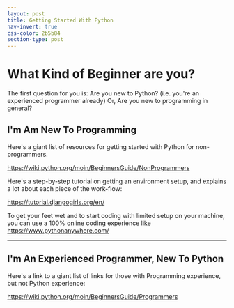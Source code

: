 ```yaml
---
layout: post
title: Getting Started With Python
nav-invert: true
css-color: 2b5b84
section-type: post
---
```



# What Kind of Beginner are you?

The first question for you is: Are you new to Python? (i.e. you're an experienced programmer already) Or, Are you new to programming in general?

## I'm Am New To Programming

Here's a giant list of resources for getting started with Python for non-programmers.

https://wiki.python.org/moin/BeginnersGuide/NonProgrammers

Here's a step-by-step tutorial on getting an environment setup, and explains a lot about each piece of the work-flow:

https://tutorial.djangogirls.org/en/

To get your feet wet and to start coding with limited setup on your machine, you can use a 100% online coding experience like https://www.pythonanywhere.com/

<hr>

## I'm An Experienced Programmer, New To Python

Here's a link to a giant list of links for those with Programming experience, but not Python experience:

https://wiki.python.org/moin/BeginnersGuide/Programmers
